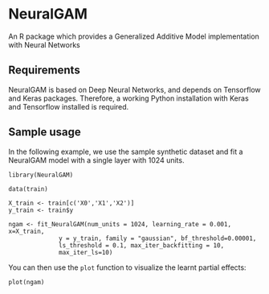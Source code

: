 # NeuralGAM
An R package which provides a Generalized Additive Model implementation with Neural Networks

## Requirements

NeuralGAM is based on Deep Neural Networks, and depends on Tensorflow and Keras packages. Therefore, a working Python installation with Keras and Tensorflow installed is required.

## Sample usage

In the following example, we use the sample synthetic dataset and fit a NeuralGAM model
with a single layer with 1024 units.  

```
library(NeuralGAM)

data(train)

X_train <- train[c('X0','X1','X2')]
y_train <- train$y

ngam <- fit_NeuralGAM(num_units = 1024, learning_rate = 0.001, x=X_train,
              y = y_train, family = "gaussian", bf_threshold=0.00001,
              ls_threshold = 0.1, max_iter_backfitting = 10,
              max_iter_ls=10)
```

You can then use the `plot` function to visualize the learnt partial effects: 

```
plot(ngam)
```

